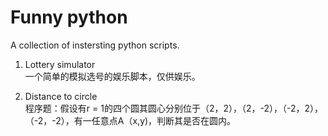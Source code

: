 # Funny python
A collection of instersting python scripts.

1. Lottery simulator  
一个简单的模拟选号的娱乐脚本，仅供娱乐。

2. Distance to circle  
程序题：假设有r = 1的四个圆其圆心分别位于（2，2），（2，-2），（-2，2），（-2，-2），有一任意点A（x,y)，判断其是否在圆内。

